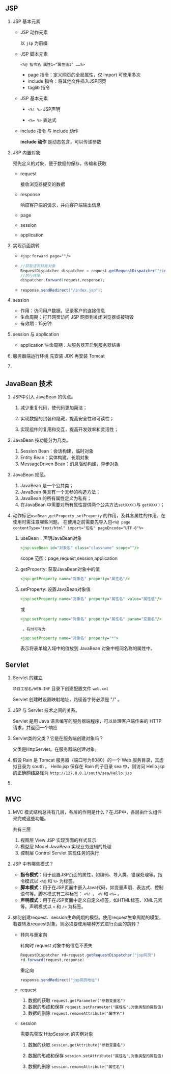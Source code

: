 ## JSP

1. JSP 基本元素

   + JSP 动作元素

     以 `jsp` 为前缀

   + JSP 脚本元素

     `<%@ 指令名 属性1=“属性值1” ……%>`

     + page 指令：定义网页的全局属性，仅 import 可使用多次
     + include 指令：将其他文件插入JSP网页
     + taglib 指令

   + JSP 基本元素

     + `<%! %>` JSP声明

     + `<%= %>` 表达式

   + include 指令 与 include 动作

     **include 动作** 是动态包含，可以传递参数

2. JSP 内置对象

   预先定义的对象，便于数据的保存，传输和获取

   + request

     接收浏览器提交的数据

   + response

     响应客户端的请求，并向客户端输出信息

   + page

   + session

   + application

3. 实现页面跳转

   +  `<jsp:forward page=""/>` 

   +  ```java
      //获取请求转发对象
      RequestDispatcher dispatcher = request.getRequestDispatcher("/index.jsp");
      //执行转发
      dispatcher.forward(request,response);
      ```

   + ```java
     response.sendRedirect("/index.jsp");
     ```

4. session

   + 作用：访问用户数据，记录客户的连接信息
   + 生命周期：打开网页访问 JSP 网页到关闭浏览器或被销毁
   + 有效期：15分钟

5. session 与 application

   + application 生命周期：从服务器开启到服务器结束

6. 服务器端运行环境 先安装 JDK 再安装 Tomcat

7. 

##  JavaBean 技术

1. JSP中引入 JavaBean 的优点。

   1. 减少重复代码，使代码更加简洁；

   2. 实现数据的封装和隐藏，提高安全性和可读性；
   3. 实现组件的复用和交互，提高开发效率和灵活性；

2. JavaBean 按功能分为几类。
   1. Session Bean：会话构建，临时对象
   2. Entity Bean：实体构建，长期对象
   3. MessageDriven Bean：消息驱动构建，异步对象

3. JavaBean 规范。
   1. JavaBean 是一个公共类；
   2. JavaBean 类具有一个无参的构造方法；
   3. JavaBean 的所有属性定义为私有；
   4. 在JavaBean 中需要对所有属性提供两个公共方法`setXXX()`与 `getXXX()`；

4. 动作标记`useBean` ,`getProperty` ,`setProperty` 的作用，及其各属性的作用。在使用时需注意哪些问题。
   在使用之前需要先导入包`<%@ page contentType="text/html" import="包名" pageEncode="UTF-8"%>` 

   1. useBean：声明JavaBean对象

      ````jsp
      <jsp:useBean id="对象名" class="classname" scope=""/>
      ````

      scope 范围：page,request,session,application

   2. getProperty: 获取JavaBean对象中的值 
   
      ````JSP
      <jsp:getProperty name="对象名" property="属性名"/>
      ````

   3. setProperty: 设置JavaBean对象值 
   
      ```jsp
      <jsp:setProperty name="对象名" property="属性名" value="属性值"/>
      ```

      或 
   
      ```jsp
      <jsp:setProperty name="对象名" property="属性名" param="变量名"/>
      ```
   
      ` 。有时可写为` 
   
      `````jsp
      <jsp:setProperty name="对象名" property="*">
      `````
   
      表示将表单输入域中的值放到 JavaBean 对象中相同名称的属性中。

## Servlet

1. Servlet 的建立

   `项目工程名/WEB-INF` 目录下创建配置文件 `web.xml` 

   Servlet 创建时设置映射地址，路径首字符必须是 "/" 。

2. JSP 与 Servlet 技术之间的关系。

   Servlet 是用 Java 语言编写的服务器端程序，可以处理客户端传来的 HTTP 请求，并返回一个响应

3. Servlet类的父类？它是在服务端创建对象吗？

   父类是HttpServlet。在服务器端创建对象。

4. 假设 Rain 是 Tomcat 服务器（端口号为8080）的一个 Web 服务目录，其虚拟目录为 south 。 Hello.jsp 保存在 Rain 的子目录 sea 中，则访问 Hello.jsp 的正确网络路径为 `http://127.0.0.1/south/sea/Hello.jsp` 

5. 

##  MVC 

1. MVC 模式结构总共有几层，各层的作用是什么？在JSP中，各层由什么组件来完成这些功能。

   共有三层

   1. 视图层 View JSP 实现页面的样式显示
   2. 模型层 Model JavaBean 实现业务逻辑的处理
   3. 控制层 Control Servlet 实现任务的执行

2. JSP 中有哪些模式？

   - **指令模式**：用于设置JSP页面的属性，如编码、导入类、错误处理等。指令模式以 `<%@` 和 `%>` 为标签。
   - **脚本模式**：用于在JSP页面中嵌入Java代码，如变量声明、表达式、控制语句等。脚本模式有三种标签： `<%!` ， `<%` 和 `<%=` 。
   - **声明模式**：用于在JSP页面中定义自定义标签，如HTML标签、XML元素等。声明模式以 `<` 和 `/>` 为标签。

3. 如何创建request、session生命周期的模型。使用request生命周期的模型，若要转发request对象，则必须要使用哪种方式进行页面的跳转？

   + 转向与重定向

     转向时 request 对象中的信息不丢失 

     ```java
     RequestDispatcher rd=request.getRequestDispatcher("jsp网页")
     rd.forward(request,response)
     ```

     重定向 

     ```java
     response.sendRedirect("jsp网页地址")
     ```

   + request 

     1. 数据的获取 `request.getParameter("参数变量名")`
     2. 数据的形成和保存 `request.setParameter("属性名",对象类型的属性值)`  
     3. 数据的删除 `request.removeAttribute("属性名")` 

   + session

     需要先获取 HttpSession 的实例对象

     1. 数据的获取 `session.getAttribute("参数变量名")`

     2. 数据的形成和保存 `session.setAttribute("属性名",对象类型的属性值)`  

     3. 数据的删除 `session.removeAttribute("属性名")` 

        

